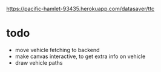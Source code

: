 https://pacific-hamlet-93435.herokuapp.com/datasaver/ttc

# todo
- move vehicle fetching to backend
- make canvas interactive, to get extra info on vehicle
- draw vehicle paths
